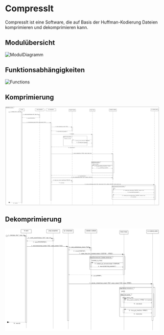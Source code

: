 CompressIt
==========
CompressIt ist eine Software, die auf Basis der Huffman-Kodierung Dateien komprimieren und dekomprimieren kann.

Modulübersicht
--------------
![ModulDiagramm](Konzept/Diagramme/png/CompressIt__Modulübersicht_0.png)

Funktionsabhängigkeiten
-----------------------
![Functions](Konzept/Diagramme/Funktionsabhaengigkeiten.png)

Komprimierung
-------------
![Compress](Konzept/Diagramme/png/Sequenzdiagramme__compress__compress_1.png)

Dekomprimierung
---------------
![Decompress](Konzept/Diagramme/png/Sequenzdiagramme__decompress__decompress_2.png)
